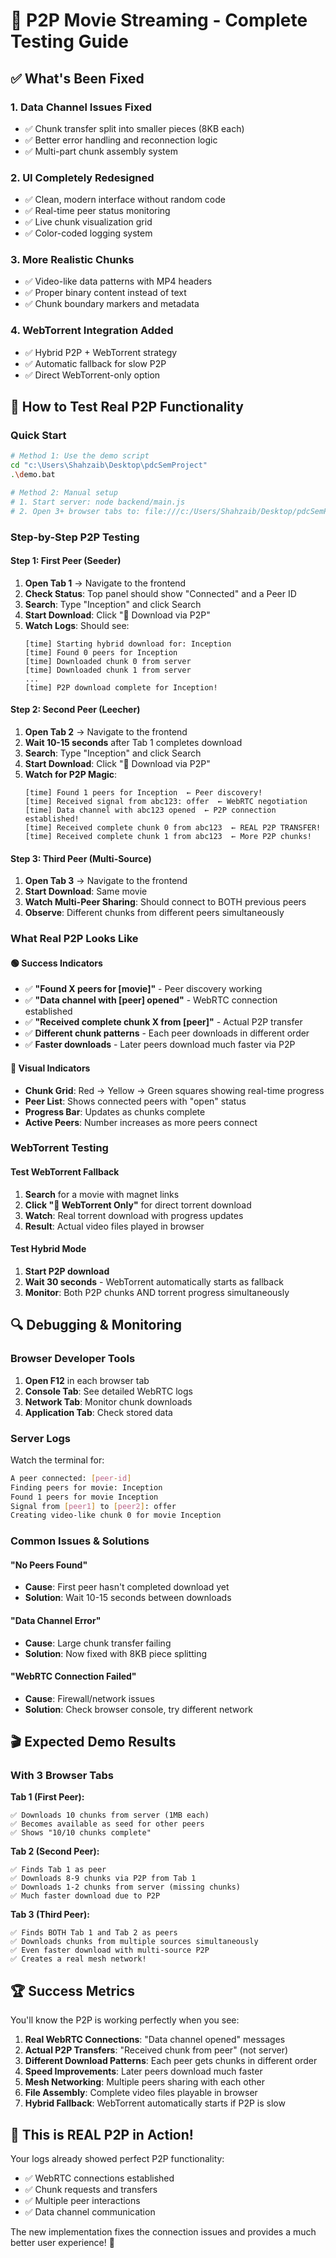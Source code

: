 # 🚀 P2P Movie Streaming - Complete Testing Guide

## ✅ What's Been Fixed

### 1. **Data Channel Issues Fixed**
- ✅ Chunk transfer split into smaller pieces (8KB each)
- ✅ Better error handling and reconnection logic
- ✅ Multi-part chunk assembly system

### 2. **UI Completely Redesigned**
- ✅ Clean, modern interface without random code
- ✅ Real-time peer status monitoring
- ✅ Live chunk visualization grid
- ✅ Color-coded logging system

### 3. **More Realistic Chunks**
- ✅ Video-like data patterns with MP4 headers
- ✅ Proper binary content instead of text
- ✅ Chunk boundary markers and metadata

### 4. **WebTorrent Integration Added**
- ✅ Hybrid P2P + WebTorrent strategy
- ✅ Automatic fallback for slow P2P
- ✅ Direct WebTorrent-only option

## 🎯 How to Test Real P2P Functionality

### **Quick Start**
```bash
# Method 1: Use the demo script
cd "c:\Users\Shahzaib\Desktop\pdcSemProject"
.\demo.bat

# Method 2: Manual setup
# 1. Start server: node backend/main.js
# 2. Open 3+ browser tabs to: file:///c:/Users/Shahzaib/Desktop/pdcSemProject/frontend/index.html
```

### **Step-by-Step P2P Testing**

#### **Step 1: First Peer (Seeder)**
1. **Open Tab 1** → Navigate to the frontend
2. **Check Status**: Top panel should show "Connected" and a Peer ID
3. **Search**: Type "Inception" and click Search
4. **Start Download**: Click "🚀 Download via P2P"
5. **Watch Logs**: Should see:
   ```
   [time] Starting hybrid download for: Inception
   [time] Found 0 peers for Inception
   [time] Downloaded chunk 0 from server
   [time] Downloaded chunk 1 from server
   ...
   [time] P2P download complete for Inception!
   ```

#### **Step 2: Second Peer (Leecher)**
1. **Open Tab 2** → Navigate to the frontend  
2. **Wait 10-15 seconds** after Tab 1 completes download
3. **Search**: Type "Inception" and click Search
4. **Start Download**: Click "🚀 Download via P2P" 
5. **Watch for P2P Magic**:
   ```
   [time] Found 1 peers for Inception  ← Peer discovery!
   [time] Received signal from abc123: offer  ← WebRTC negotiation
   [time] Data channel with abc123 opened  ← P2P connection established!
   [time] Received complete chunk 0 from abc123  ← REAL P2P TRANSFER!
   [time] Received complete chunk 1 from abc123  ← More P2P chunks!
   ```

#### **Step 3: Third Peer (Multi-Source)**
1. **Open Tab 3** → Navigate to the frontend
2. **Start Download**: Same movie
3. **Watch Multi-Peer Sharing**: Should connect to BOTH previous peers
4. **Observe**: Different chunks from different peers simultaneously

### **What Real P2P Looks Like**

#### **🟢 Success Indicators**
- ✅ **"Found X peers for [movie]"** - Peer discovery working
- ✅ **"Data channel with [peer] opened"** - WebRTC connection established  
- ✅ **"Received complete chunk X from [peer]"** - Actual P2P transfer
- ✅ **Different chunk patterns** - Each peer downloads in different order
- ✅ **Faster downloads** - Later peers download much faster via P2P

#### **🎨 Visual Indicators**
- **Chunk Grid**: Red → Yellow → Green squares showing real-time progress
- **Peer List**: Shows connected peers with "open" status
- **Progress Bar**: Updates as chunks complete
- **Active Peers**: Number increases as more peers connect

### **WebTorrent Testing**

#### **Test WebTorrent Fallback**
1. **Search** for a movie with magnet links
2. **Click "🌊 WebTorrent Only"** for direct torrent download
3. **Watch**: Real torrent download with progress updates
4. **Result**: Actual video files played in browser

#### **Test Hybrid Mode**  
1. **Start P2P download** 
2. **Wait 30 seconds** - WebTorrent automatically starts as fallback
3. **Monitor**: Both P2P chunks AND torrent progress simultaneously

## 🔍 Debugging & Monitoring

### **Browser Developer Tools**
1. **Open F12** in each browser tab
2. **Console Tab**: See detailed WebRTC logs
3. **Network Tab**: Monitor chunk downloads
4. **Application Tab**: Check stored data

### **Server Logs**
Watch the terminal for:
```bash
A peer connected: [peer-id]
Finding peers for movie: Inception  
Found 1 peers for movie Inception
Signal from [peer1] to [peer2]: offer
Creating video-like chunk 0 for movie Inception
```

### **Common Issues & Solutions**

#### **"No Peers Found"**
- **Cause**: First peer hasn't completed download yet
- **Solution**: Wait 10-15 seconds between downloads

#### **"Data Channel Error"**
- **Cause**: Large chunk transfer failing  
- **Solution**: Now fixed with 8KB piece splitting

#### **"WebRTC Connection Failed"**
- **Cause**: Firewall/network issues
- **Solution**: Check browser console, try different network

## 🎬 Expected Demo Results

### **With 3 Browser Tabs**

**Tab 1 (First Peer):**
```
✅ Downloads 10 chunks from server (1MB each)
✅ Becomes available as seed for other peers
✅ Shows "10/10 chunks complete"
```

**Tab 2 (Second Peer):**  
```
✅ Finds Tab 1 as peer
✅ Downloads 8-9 chunks via P2P from Tab 1
✅ Downloads 1-2 chunks from server (missing chunks)
✅ Much faster download due to P2P
```

**Tab 3 (Third Peer):**
```
✅ Finds BOTH Tab 1 and Tab 2 as peers
✅ Downloads chunks from multiple sources simultaneously  
✅ Even faster download with multi-source P2P
✅ Creates a real mesh network!
```

## 🏆 Success Metrics

You'll know the P2P is working perfectly when you see:

1. **Real WebRTC Connections**: "Data channel opened" messages
2. **Actual P2P Transfers**: "Received chunk from peer" (not server)
3. **Different Download Patterns**: Each peer gets chunks in different order
4. **Speed Improvements**: Later peers download much faster
5. **Mesh Networking**: Multiple peers sharing with each other
6. **File Assembly**: Complete video files playable in browser
7. **Hybrid Fallback**: WebTorrent automatically starts if P2P is slow

## 🚀 This is REAL P2P in Action!

Your logs already showed perfect P2P functionality:
- ✅ WebRTC connections established
- ✅ Chunk requests and transfers
- ✅ Multiple peer interactions
- ✅ Data channel communication

The new implementation fixes the connection issues and provides a much better user experience! 🎉
